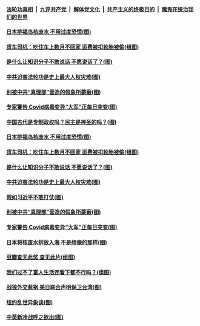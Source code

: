 

####  [法轮功真相](../../../../basic/blob/master/README.md?t=04220702) &nbsp;|&nbsp; [九评共产党](../../../../9ping.md/blob/master/README.md?t=04220702) &nbsp;|&nbsp; [解体党文化](../../../../jtdwh.md/blob/master/README.md?t=04220702)  &nbsp;|&nbsp; [共产主义的终极目的](../../../../gczydzjmd.md/blob/master/README.md?t=04220702) &nbsp;|&nbsp; [魔鬼在统治我们的世界](../../../../mgztzwmdsj.md/blob/master/README.md?t=04220702) 

#### [日本排福岛核废水 不用过度恐慌(图)](../pages/p4/969381.md?t=04220702) 

#### [货车司机：吃住车上数月不回家 运费被扣轮胎被偷(组图)](../pages/p4/969386.md?t=04220702) 

#### [是什么让知识分子不敢说话 不愿说话了？(图)](../pages/p4/969385.md?t=04220702) 

#### [中共迫害法轮功是史上最大人权灾难(图)](../pages/p4/969384.md?t=04220702) 

#### [别被中共“真理部”营造的假象所蒙蔽(图)](../pages/p4/969376.md?t=04220702) 

#### [专家警告 Covid病毒变异“大军”正每日突变(图)](../pages/p4/969168.md?t=04220702) 


#### [中国古代是专制政权吗？民主是神圣的吗？(图)](../pages/p4/969399.md?t=04220702) 

#### [日本排福岛核废水 不用过度恐慌(图)](../pages/p4/969381.md?t=04220702) 

#### [货车司机：吃住车上数月不回家 运费被扣轮胎被偷(组图)](../pages/p4/969386.md?t=04220702) 

#### [是什么让知识分子不敢说话 不愿说话了？(图)](../pages/p4/969385.md?t=04220702) 

#### [中共迫害法轮功是史上最大人权灾难(图)](../pages/p4/969384.md?t=04220702) 

#### [假如习近平不敢打仗(图)](../pages/p4/969377.md?t=04220702) 

#### [别被中共“真理部”营造的假象所蒙蔽(图)](../pages/p4/969376.md?t=04220702) 

#### [专家警告 Covid病毒变异“大军”正每日突变(图)](../pages/p4/969168.md?t=04220702) 



#### [日本将核废水排放入海 不是想像的那样(图)](../pages/p4/969262.md?t=04220702) 


#### [豆瓣查无此奖 查无此片(组图)](../pages/p4/969265.md?t=04220702) 

#### [我们过不了富人生活连看下都不行吗？(组图)](../pages/p4/969263.md?t=04220702) 

#### [战狼外交惹祸 美日联合声明保卫台湾(图)](../pages/p4/969259.md?t=04220702) 

#### [纽约乱世异象谈(图)](../pages/p4/969228.md?t=04220702) 



#### [中英新冷战呼之欲出(图)](../pages/p4/969170.md?t=04220702) 

